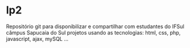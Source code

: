 # lp2
Repositório git para disponibilizar e compartilhar com estudantes do IFSul câmpus Sapucaia do Sul projetos usando as tecnologias: html, css, php, javascript, ajax, mySQL ...
